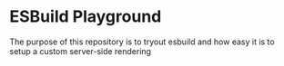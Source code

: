 # ESBuild Playground

The purpose of this repository is to tryout esbuild and how easy it is to setup a custom server-side rendering
